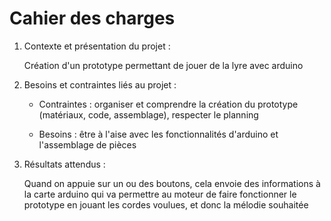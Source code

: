 <h1>Cahier des charges</h1>
  <ol> 
    <li><p>Contexte et présentation du projet : <p></li>
      <p>Création d'un prototype permettant de jouer de la lyre avec arduino</p>
    <li><p> Besoins et contraintes liés au projet : </p></li>
        <ul>
          <li><p>Contraintes : organiser et comprendre la création du prototype (matériaux, code, assemblage), respecter le planning</p></li>
          <li><p>Besoins : être à l'aise avec les fonctionnalités d'arduino et l'assemblage de pièces</p></li>
        </ul>
    <li><p>Résultats attendus : </p></li>
            <p>Quand on appuie sur un ou des boutons, cela envoie des informations à la carte arduino qui va permettre au moteur de faire fonctionner le prototype en jouant les cordes voulues, et donc la mélodie souhaitée</p>
  </ol>
